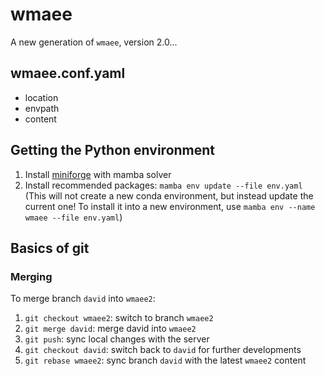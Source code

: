 # wmaee

A new generation of `wmaee`, version 2.0...

## wmaee.conf.yaml
- location
- envpath
- content

## Getting the Python environment

1. Install [miniforge](https://github.com/conda-forge/miniforge#install) with mamba solver
2. Install recommended packages: `mamba env update --file env.yaml`  <br />
(This will not create a new conda environment, but instead update the current one! To install it into a new environment, use `mamba env --name wmaee --file env.yaml`)

## Basics of git

### Merging

To merge branch `david` into `wmaee2`:

1. `git checkout wmaee2`: switch to branch `wmaee2`
2. `git merge david`: merge david into `wmaee2`
3. `git push`: sync local changes with the server
4. `git checkout david`: switch back to `david` for further developments
5. `git rebase wmaee2`: sync branch `david` with the latest `wmaee2` content
